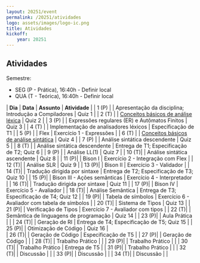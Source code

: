 ```yaml
---
layout: 20251/event
permalink: /20251/atividades
logo: assets/images/logo-ic.png
title: Atividades
kickoff:
    year: 20251
---
```


## Atividades

Semestre: 
  - SEG (P - Prática), 16:40h - Definir local
  - QUA (T - Teórica), 16:40h - Definir local

| **Dia**   | **Data** | **Assunto** | **Atividade** |
| 1 (P) |      | Apresentação da disciplina; Introdução a Compiladores | Quiz 1 |
| 2 (T) |  | [Conceitos básicos de análise léxica](https://www3.nd.edu/~dthain/compilerbook/chapter3.pdf) | Quiz 2 |
| 3 (P) |  | Expressões regulares (ER) e Autômatos Finitos         | Quiz 3 |
| 4 (T) |  | Implementação de analisadores léxicos                 | Especificação de T1 |
| 5 (P) |  | Flex                                                  | Exercício 1 - Expressões |
| 6 (T) |  | [Conceitos básicos de análise sintática](https://www3.nd.edu/~dthain/compilerbook/chapter4.pdf) | Quiz 4 |
| 7 (P) |  | Análise sintática descendente                         | Quiz 5 |
| 8 (T) |  | Análise sintática descendente                         | Entrega de T1; Especificação de T2; Quiz 6 |
| 9 (P) |  | Análise LL(1)                                         | Quiz 7 |
| 10 (T)|  | Análise sintática ascendente                          | Quiz 8 |
| 11 (P)|  | Bison I                                               | Exercício 2 - Integração com Flex |
| 12 (T)|  | Análise SLR                                           | Quiz 9 |
| 13 (P)|  | Bison II                                              | Exercício 3 - Validador |
| 14 (T)|  | Tradução dirigida por sintaxe                         | Entrega de T2; Especificação de T3; Quiz 10 |
| 15 (P)|  | Bison III - Ações semânticas                          | Exercício 4 - Interpretador |
| 16 (T)|  | Tradução dirigida por sintaxe                         | Quiz 11 |
| 17 (P)|  | Bison IV                                              | Exercício 5 - Avaliador | 
| 18 (T)|  | Análise Semântica                                     | Entrega de T3; Especificação de T4; Quiz 12 | 
| 19 (P)|  | Tabela de símbolos                                    | Exercício 6 - Avaliador com tabela de símbolos |
| 20 (T)|  | Sistema de Tipos                                      | Quiz 13 |
| 21 (P)|  | Verificação de Tipos                                  | Exercício 7 - Avaliador com tipos |
| 22 (T)|  | Semântica de linguagens de programação                | Quiz 14 |
| 23 (P)|  | Aula Prática                                          | |
| 24 (T)|  | Geração de RI                                         | Entrega de T4; Especificação de T5; Quiz 15 |
| 25 (P)|  | Otimização de Código                                  | Quiz 16 |  
| 26 (T)|  | Geração de Código                                     | Especificação de T5 |
| 27 (P)|  | Geração de Código                                     | |
| 28 (T)|  | Trabalho Prático                                      | |
| 29 (P)|  | Trabalho Prático                                      | |
| 30 (T)|  | Trabalho Prático                                      | Entrega de T5 |
| 31 (P)|  | Trabalho Prático                                      | |
| 32 (T)|  | Discussão | |
| 33 (P)|  | Discussão | |
| 34 (T)|  | Discussão | |

